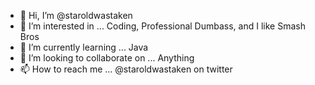 - 👋 Hi, I’m @staroldwastaken
- 👀 I’m interested in ... Coding, Professional Dumbass, and I like Smash Bros
- 🌱 I’m currently learning ... Java
- 💞️ I’m looking to collaborate on ... Anything
- 📫 How to reach me ... @staroldwastaken on twitter
